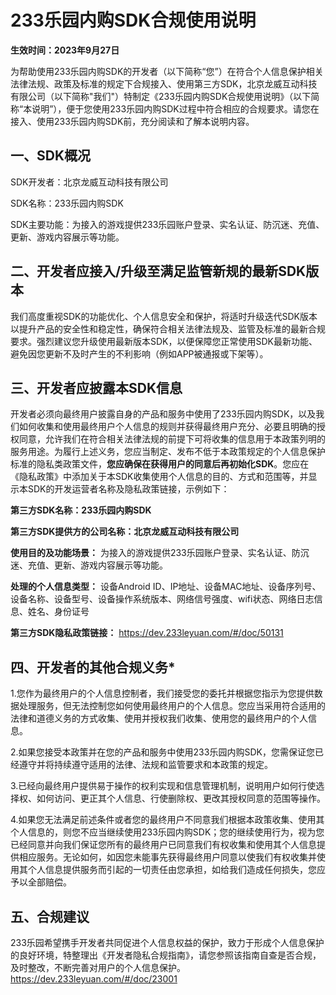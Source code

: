 # 233乐园内购SDK合规使用说明

**生效时间：2023年9月27日** 

为帮助使用233乐园内购SDK的开发者（以下简称“您”）在符合个人信息保护相关法律法规、政策及标准的规定下合规接入、使用第三方SDK，北京龙威互动科技有限公司（以下简称"我们"）特制定《233乐园内购SDK合规使用说明》（以下简称“本说明”），便于您使用233乐园内购SDK过程中符合相应的合规要求。请您在接入、使用233乐园内购SDK前，充分阅读和了解本说明内容。 

## 一、SDK概况

SDK开发者：北京龙威互动科技有限公司 

SDK名称：233乐园内购SDK 

SDK主要功能：为接入的游戏提供233乐园账户登录、实名认证、防沉迷、充值、更新、游戏内容展示等功能。

 ## 二、开发者应接入/升级至满足监管新规的最新SDK版本

我们高度重视SDK的功能优化、个人信息安全和保护，将适时升级迭代SDK版本以提升产品的安全性和稳定性，确保符合相关法律法规及、监管及标准的最新合规要求。强烈建议您升级使用最新版本SDK，以便保障您正常使用SDK最新功能、避免因您更新不及时产生的不利影响（例如APP被通报或下架等）。 

## 三、开发者应披露本SDK信息 

开发者必须向最终用户披露自身的产品和服务中使用了233乐园内购SDK，以及我们如何收集和使用最终用户个人信息的规则并获得最终用户充分、必要且明确的授权同意，允许我们在符合相关法律法规的前提下可将收集的信息用于本政策列明的服务用途。为履行上述义务，您应当制定、发布不低于本政策规定的个人信息保护标准的隐私类政策文件，**您应确保在获得用户的同意后再初始化SDK**。您应在《隐私政策》中添加关于本SDK收集使用个人信息的目的、方式和范围等，并显示本SDK的开发运营者名称及隐私政策链接，示例如下：

 **第三方SDK名称：233乐园内购SDK** 

**第三方SDK提供方的公司名称：北京龙威互动科技有限公司** 

**使用目的及功能场景：** 为接入的游戏提供233乐园账户登录、实名认证、防沉迷、充值、更新、游戏内容展示等功能。

 **处理的个人信息类型：** 设备Android ID、IP地址、设备MAC地址、设备序列号、设备名称、设备型号、设备操作系统版本、网络信号强度、wifi状态、网络日志信息、姓名、身份证号 

**第三方SDK隐私政策链接：** https://dev.233leyuan.com/#/doc/50131 

## 四、开发者的其他合规义务*

1.您作为最终用户的个人信息控制者，我们接受您的委托并根据您指示为您提供数据处理服务，但无法控制您如何使用最终用户的个人信息。您应当采用符合适用的法律和道德义务的方式收集、使用并授权我们收集、使用您的最终用户的个人信息。

2.如果您接受本政策并在您的产品和服务中使用233乐园内购SDK，您需保证您已经遵守并将持续遵守适用的法律、法规和监管要求和本政策的规定。

3.已经向最终用户提供易于操作的权利实现和信息管理机制，说明用户如何行使选择权、如何访问、更正其个人信息、行使删除权、更改其授权同意的范围等操作。

4.如果您无法满足前述条件或者您的最终用户不同意我们根据本政策收集、使用其个人信息的，则您不应当继续使用233乐园内购SDK；您的继续使用行为，视为您已经同意并向我们保证您所有的最终用户已同意我们有权收集和使用其个人信息提供相应服务。无论如何，如因您未能事先获得最终用户同意以使我们有权收集并使用其个人信息提供服务而引起的一切责任由您承担，如给我们造成任何损失，您应予以全部赔偿。 

## 五、合规建议

233乐园希望携手开发者共同促进个人信息权益的保护，致力于形成个人信息保护的良好环境，特整理出《开发者隐私合规指南》，请您参照该指南自查是否合规，及时整改，不断完善对用户的个人信息保护。 https://dev.233leyuan.com/#/doc/23001
